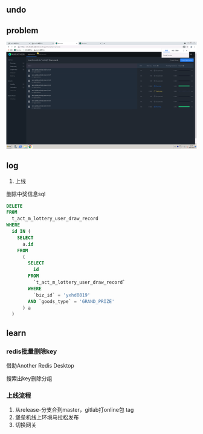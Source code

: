 ## undo

## problem

![image-20210819094703584](https://raw.githubusercontent.com/BluePrintYang/PicHub/master/work-log/image-20210819094703584.png)

## log

1. 上线

删除中奖信息sql

```sql
DELETE
FROM
  t_act_m_lottery_user_draw_record
WHERE
  id IN (
    SELECT
      a.id
    FROM
      (
        SELECT
          id
        FROM
          `t_act_m_lottery_user_draw_record`
        WHERE
          `biz_id` = 'yxhd0819'
        AND `goods_type` = 'GRAND_PRIZE'
      ) a
  )
```



## learn

### redis批量删除key

借助Another Redis Desktop

搜索出key删除分组

### 上线流程

1. 从release-分支合到master，gitlab打online包 tag 
2. 堡垒机线上环境马拉松发布
3. 切换网关
